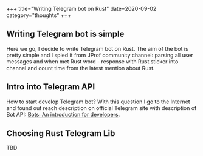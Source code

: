 +++
title="Writing Telegram bot on Rust"
date=2020-09-02
category="thoughts"
+++

## Writing Telegram bot is simple
Here we go, I decide to write Telegram bot on Rust. The aim of the bot is pretty simple and I spied it from JProf
community channel: parsing all user messages and when met Rust word - response with Rust sticker into channel and count
time from the latest mention about Rust.

## Intro into Telegram API
How to start develop Telegram bot? With this question I go to the Internet and found out reach description on official
Telegram site with description of Bot API: [Bots: An introduction for developers](https://core.telegram.org/bots).

## Choosing Rust Telegram Lib
TBD